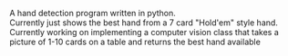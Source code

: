 A hand detection program written in python.    
Currently just shows the best hand from a 7 card "Hold'em" style hand.    
Currently working on implementing a computer vision class that takes a picture of 1-10 cards on a table and returns the best hand available
